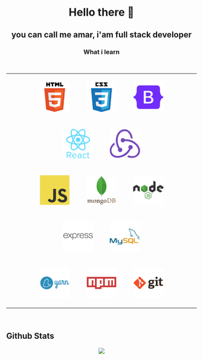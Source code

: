 # <div align="center">Hello there 👋</div>

## <div align="center">you can call me amar, i'am full stack developer

### <div align="center">What i learn</div>

<br>

<div align="center">  

<table><tr><td valign="top" width="33%">

<div align="center">  
  <img style="margin: 20px" src="https://raw.githubusercontent.com/devicons/devicon/master/icons/html5/html5-original-wordmark.svg" alt="HTML5" height="80" />
  <img style="margin: 20px" src="https://raw.githubusercontent.com/devicons/devicon/master/icons/css3/css3-original-wordmark.svg" alt="CSS3" height="80" />
  <img style="margin: 20px" src="https://raw.githubusercontent.com/devicons/devicon/master/icons/bootstrap/bootstrap-plain.svg" alt="Bootstrap" height="80" />  
  <img style="margin: 20px" src="https://raw.githubusercontent.com/devicons/devicon/master/icons/react/react-original-wordmark.svg" alt="React" height="80" />
  <img style="margin: 20px" src="https://raw.githubusercontent.com/devicons/devicon/master/icons/redux/redux-original.svg" alt="Redux" height="80" />
  
  </br>

  <img style="margin: 20px" src="https://raw.githubusercontent.com/devicons/devicon/master/icons/javascript/javascript-original.svg" alt="JavaScript" height="80" />
  <img style="margin: 20px" src="https://raw.githubusercontent.com/devicons/devicon/master/icons/mongodb/mongodb-original-wordmark.svg" alt="MongoDB" height="80" />  
  <img style="margin: 20px" src="https://raw.githubusercontent.com/devicons/devicon/master/icons/nodejs/nodejs-original-wordmark.svg" alt="Node.js" height="80" />  
  <img style="margin: 20px" src="https://raw.githubusercontent.com/devicons/devicon/master/icons/express/express-original-wordmark.svg" alt="Express.js" height="80" />
  <img style="margin: 20px" src="https://raw.githubusercontent.com/devicons/devicon/master/icons/mysql/mysql-original-wordmark.svg" alt="MySQL" height="80" />

  </br>

  <img style="margin: 20px" src="https://raw.githubusercontent.com/devicons/devicon/master/icons/yarn/yarn-original-wordmark.svg" alt="Yarn" height="80" />
  <img style="margin: 20px" src="https://raw.githubusercontent.com/devicons/devicon/master/icons/npm/npm-original-wordmark.svg" alt="Npm" height="80" />
  <img style="margin: 20px" src="https://raw.githubusercontent.com/devicons/devicon/master/icons/git/git-original-wordmark.svg" alt="Git" height="80" />
</div></td></tr></table>

</div>

<br/>
  
## Github Stats  
<div align="center"><img src="https://github-readme-stats.vercel.app/api?username=amardito&show_icons=true&count_private=true" align="center" /></div>  
